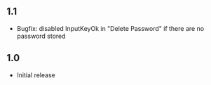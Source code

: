 ## 1.1
- Bugfix: disabled InputKeyOk in "Delete Password" if there are no password stored

## 1.0
- Initial release